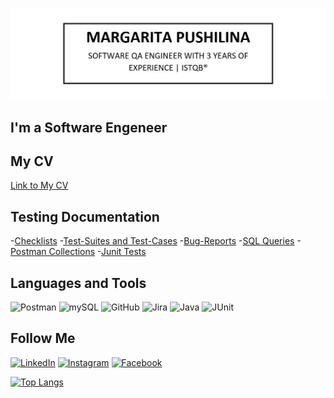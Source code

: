 [![Header](https://github.com/silentturnip/silentturnip/blob/main/assets/Header.jpg)](https://www.linkedin.com/in/mpushilina/)

## I'm a Software Engeneer

## My CV
[Link to My CV](https://drive.google.com/file/d/1iIC4sg_o-OTSewWe1O8y3xWDPqWvrujE/view?usp=sharing)

## Testing Documentation
<!-- TEST-DOCUMENTATION-LIST: START -->
-[Checklists]()
-[Test-Suites and Test-Cases]()
-[Bug-Reports]()
-[SQL Queries]()
-[Postman Collections]()
-[Junit Tests]()
<!-- TEST-DOCUMENTATION-LIST: END -->

## Languages and Tools
![Postman](https://img.shields.io/badge/-Postman-000000?style=for-the-badge&logo=postman&logoColor=FFFFFF)
![mySQL](https://img.shields.io/badge/-mySQL-000000?style=for-the-badge&logo=mysql&logoColor=FFFFFF)
![GitHub](https://img.shields.io/badge/-GitHub-000000?style=for-the-badge&logo=github&logoColor=FFFFFF)
![Jira](https://img.shields.io/badge/-Jira-000000?style=for-the-badge&logo=jira&logoColor=FFFFFF)
![Java](https://img.shields.io/badge/-Java-000000?style=for-the-badge&logo=Java&logoColor=FFFFFF)
![JUnit](https://img.shields.io/badge/-JUnit-000000?style=for-the-badge&logo=junit5&logoColor=FFFFFF)

## Follow Me
[![LinkedIn](https://img.shields.io/badge/-LinkedIn-000000?style=for-the-badge&logo=LinkedIn&logoColor=FFFFFF)](https://www.linkedin.com/in/mpushilina/)
[![Instagram](https://img.shields.io/badge/-Instagram-000000?style=for-the-badge&logo=instagram&logoColor=FFFFFF)](https://www.linkedin.com/in/mpushilina/)
[![Facebook](https://img.shields.io/badge/-Facebook-000000?style=for-the-badge&logo=facebook&logoColor=FFFFFF)](https://www.linkedin.com/in/mpushilina/)

<!-- https://github.com/anuraghazra/github-readme-stats 
https://github.com/gautamkrishnar/blog-post-workflow -->
[![Top Langs](https://github-readme-stats.vercel.app/api/top-langs/?username=silentturnip&layout=compact)](https://github.com/silentturnip/github-readme-stats)
